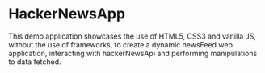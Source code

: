 # HackerNewsApp
This demo application showcases the use of HTML5, CSS3 and vanilla JS, without the use of frameworks, to create a dynamic newsFeed web application, interacting with hackerNewsApi
and performing manipulations to data fetched.
